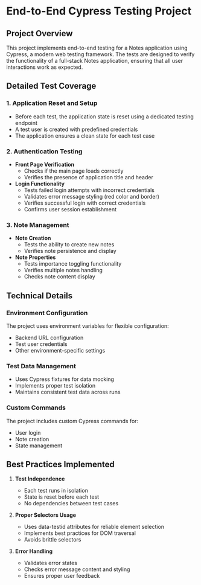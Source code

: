 # End-to-End Cypress Testing Project

## Project Overview

This project implements end-to-end testing for a Notes application using Cypress, a modern web testing framework. The tests are designed to verify the functionality of a full-stack Notes application, ensuring that all user interactions work as expected.

## Detailed Test Coverage

### 1. Application Reset and Setup
- Before each test, the application state is reset using a dedicated testing endpoint
- A test user is created with predefined credentials
- The application ensures a clean state for each test case

### 2. Authentication Testing
- **Front Page Verification**
    - Checks if the main page loads correctly
    - Verifies the presence of application title and header
- **Login Functionality**
    - Tests failed login attempts with incorrect credentials
    - Validates error message styling (red color and border)
    - Verifies successful login with correct credentials
    - Confirms user session establishment

### 3. Note Management
- **Note Creation**
    - Tests the ability to create new notes
    - Verifies note persistence and display
- **Note Properties**
    - Tests importance toggling functionality
    - Verifies multiple notes handling
    - Checks note content display


## Technical Details

### Environment Configuration
The project uses environment variables for flexible configuration:
- Backend URL configuration
- Test user credentials
- Other environment-specific settings

### Test Data Management
- Uses Cypress fixtures for data mocking
- Implements proper test isolation
- Maintains consistent test data across runs

### Custom Commands
The project includes custom Cypress commands for:
- User login
- Note creation
- State management

## Best Practices Implemented

1. **Test Independence**
    - Each test runs in isolation
    - State is reset before each test
    - No dependencies between test cases

2. **Proper Selectors Usage**
    - Uses data-testid attributes for reliable element selection
    - Implements best practices for DOM traversal
    - Avoids brittle selectors

3. **Error Handling**
    - Validates error states
    - Checks error message content and styling
    - Ensures proper user feedback


